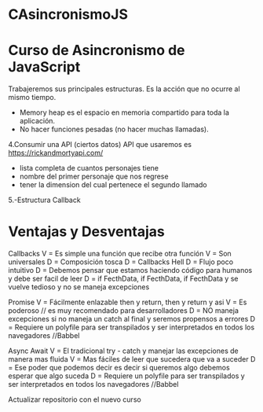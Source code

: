 # CAsincronismoJS
Curso de Asincronismo de JavaScript
==========================================
Trabajeremos sus principales estructuras.
Es la acción que no ocurre al mismo tiempo.

- Memory heap es el espacio en memoria compartido para toda la aplicación.
- No hacer funciones  pesadas (no hacer muchas llamadas).

4.Consumir una API (ciertos datos)
API que usaremos es https://rickandmortyapi.com/
- lista completa de cuantos personajes tiene
- nombre del primer personaje que nos regrese
- tener la dimension del cual pertenece el segundo llamado

5.-Estructura Callback

Ventajas y Desventajas
=================================================

Callbacks
V = Es simple una función que recibe otra función
V = Son universales
D = Composición tosca
D = Callbacks Hell
D = Flujo poco intuitivo
D = Debemos pensar que estamos haciendo código para humanos y debe ser facil de leer
D = if FecthData, if FecthData, if FecthData y se vuelve tedioso y no se maneja excepciones

Promise
V = Fácilmente enlazable then y return, then y return y asi
V = Es poderoso // es muy recomendado para desarrolladores
D = NO maneja excepciones si no maneja un catch al final y seremos propensos a errores
D = Requiere un polyfile para ser transpilados y ser interpretados en todos los navegadores //Babbel

Async Await
V = El tradicional try - catch y manejar las excepciones de manera mas fluida
V = Mas fáciles de leer que sucedera que va a suceder
D = Ese poder que podemos decir es decir si queremos algo debemos esperar que algo suceda
D = Requiere un polyfile para ser transpilados y ser interpretados en todos los navegadores //Babbel

Actualizar repositorio con el nuevo curso
